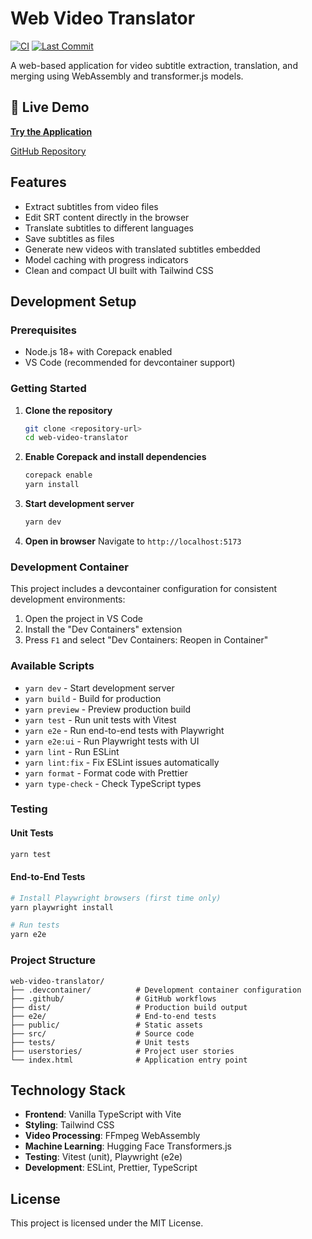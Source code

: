 # Web Video Translator

[![CI](https://github.com/maye-msft/web-video-translator/actions/workflows/test.yml/badge.svg)](https://github.com/maye-msft/web-video-translator/actions/workflows/test.yml)
[![Last Commit](https://img.shields.io/github/last-commit/maye-msft/web-video-translator)](https://github.com/maye-msft/web-video-translator/commits/main)

A web-based application for video subtitle extraction, translation, and merging using WebAssembly and transformer.js models.

## 🚀 Live Demo

**[Try the Application](https://maye-msft.github.io/web-video-translator/)**

[GitHub Repository](https://github.com/maye-msft/web-video-translator)

## Features

- Extract subtitles from video files
- Edit SRT content directly in the browser
- Translate subtitles to different languages
- Save subtitles as files
- Generate new videos with translated subtitles embedded
- Model caching with progress indicators
- Clean and compact UI built with Tailwind CSS

## Development Setup

### Prerequisites

- Node.js 18+ with Corepack enabled
- VS Code (recommended for devcontainer support)

### Getting Started

1. **Clone the repository**
   ```bash
   git clone <repository-url>
   cd web-video-translator
   ```

2. **Enable Corepack and install dependencies**
   ```bash
   corepack enable
   yarn install
   ```

3. **Start development server**
   ```bash
   yarn dev
   ```

4. **Open in browser**
   Navigate to `http://localhost:5173`

### Development Container

This project includes a devcontainer configuration for consistent development environments:

1. Open the project in VS Code
2. Install the "Dev Containers" extension
3. Press `F1` and select "Dev Containers: Reopen in Container"

### Available Scripts

- `yarn dev` - Start development server
- `yarn build` - Build for production
- `yarn preview` - Preview production build
- `yarn test` - Run unit tests with Vitest
- `yarn e2e` - Run end-to-end tests with Playwright
- `yarn e2e:ui` - Run Playwright tests with UI
- `yarn lint` - Run ESLint
- `yarn lint:fix` - Fix ESLint issues automatically
- `yarn format` - Format code with Prettier
- `yarn type-check` - Check TypeScript types

### Testing

#### Unit Tests
```bash
yarn test
```

#### End-to-End Tests
```bash
# Install Playwright browsers (first time only)
yarn playwright install

# Run tests
yarn e2e
```

### Project Structure

```
web-video-translator/
├── .devcontainer/          # Development container configuration
├── .github/                # GitHub workflows
├── dist/                   # Production build output
├── e2e/                    # End-to-end tests
├── public/                 # Static assets
├── src/                    # Source code
├── tests/                  # Unit tests
├── userstories/            # Project user stories
└── index.html              # Application entry point
```

## Technology Stack

- **Frontend**: Vanilla TypeScript with Vite
- **Styling**: Tailwind CSS
- **Video Processing**: FFmpeg WebAssembly
- **Machine Learning**: Hugging Face Transformers.js
- **Testing**: Vitest (unit), Playwright (e2e)
- **Development**: ESLint, Prettier, TypeScript

## License

This project is licensed under the MIT License.